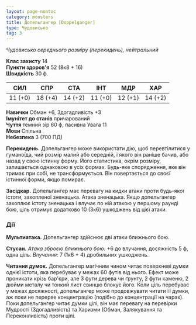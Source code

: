 ```yaml
---
layout: page-nontoc
category: monsters
title: Допельгангер [Doppelganger]
type: Чудовисько
tag: 3
---
```


_Чудовисько середнього розміру (перекидень), нейтральний_  

**Клас захисту** 14     
**Пункти здоров'я** 52 (8к8 + 16)    
**Швидкість** 30 ф.  

| СИЛ     | СПР     | СТА     | ІНТ     | МДР     | ХАР     |
| ------- | ------- | ------- | ------- | ------- | ------- |
| 11 (+0) | 18 (+4) | 14 (+2) | 11 (+0) | 12 (+1) | 14 (+2) |

**Навички** Обман +6, Здогадливість +3    
**Імунітет до станів** причарований    
**Чуття** темний зір 60 ф, пасивна Увага 11    
**Мови** Спільна    
**Небезпека** 3 (700 ПД)   

**Перекидень.** Допельгангер може використати дію, щоб перевтілитися у гуманоїда, чий розмір малий або середній, і якого він раніше бачив, або назад у свою істинну форму. Його статистика, окрім розміру, залишається однаковою в усіх формах. Будь-яке спорядження, яке він тримає при собі, не трансформується. Він повертається до своєї істинної форми, якщо помирає.    

**Засідкар.** Допельгангер має перевагу на кидки атаки проти будь-якої істоти, захопленої зненацька. Атака зненацька. Якщо допельгангер захоплює істоту зненацька і влучає по ній атакою у першому раунді бою, ціль отримує додатково 10 (3к6) ушкоджень від цієї атаки.

### Дії
**Мультиатака.** Допельгангер здійснює дві атаки ближнього бою.   

**Стусан.** _Атака зброєю ближнього бою:_ +6 до влучання, досяжність 5 ф, одна ціль. _Влучання:_ 7 (1к6 + 4) дробильних ушкоджень.    

**Читання думок.** Допельгангер магічним чином читає поверхневі думки однієї істоти, яка перебуває у межах 60 футів від нього. Ефект може проникати крізь бар'єри, але 3 фути дерева чи ґрунту, 2 фути каменю, 2 дюйми металу чи тонкий лист свинцю блокує його. Коли ціль перебуває у межах досяжності, допельгангер може продовжувати читати її думки, аж поки не перерве концентрацію (подібно до концентрації на чарах). Поки допельгангер читає думки цілі, він має перевагу на перевірки Мудрості (Здогадливість) та Харизми (Обман, Залякування та Переконливість) проти цілі.
